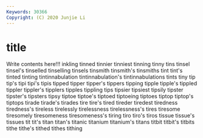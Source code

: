 ```yaml
---
Keywords: 30366
Copyright: (C) 2020 Junjie Li
---
```


# title

Write contents here!!!
inkling
tinned 
tinnier 
tinniest 
tinning 
tinny 
tins 
tinsel 
tinsel's 
tinselled 
tinselling
tinsels 
tinsmith 
tinsmith's 
tinsmiths 
tint 
tint's 
tinted 
tinting 
tintinnabulation 
tintinnabulation's
tintinnabulations 
tints 
tiny 
tip 
tip's 
tipi 
tipi's 
tipis 
tipped 
tipper
tipper's 
tippers 
tipping 
tipple 
tipple's 
tippled 
tippler 
tippler's 
tipplers 
tipples
tippling 
tips 
tipsier 
tipsiest 
tipsily 
tipster 
tipster's 
tipsters 
tipsy 
tiptoe
tiptoe's 
tiptoed 
tiptoeing 
tiptoes 
tiptop 
tiptop's 
tiptops 
tirade 
tirade's 
tirades
tire 
tire's 
tired 
tireder 
tiredest 
tiredness 
tiredness's 
tireless 
tirelessly 
tirelessness
tirelessness's 
tires 
tiresome 
tiresomely 
tiresomeness 
tiresomeness's 
tiring 
tiro 
tiro's 
tiros
tissue 
tissue's 
tissues 
tit 
tit's 
titan 
titan's 
titanic 
titanium 
titanium's
titans 
titbit 
titbit's 
titbits 
tithe 
tithe's 
tithed 
tithes 
tithing 

